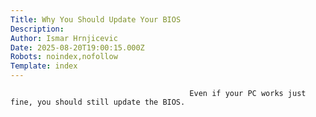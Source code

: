 ```yaml
---
Title: Why You Should Update Your BIOS
Description: 
Author: Ismar Hrnjicevic
Date: 2025-08-20T19:00:15.000Z
Robots: noindex,nofollow
Template: index
---
```


                                            Even if your PC works just fine, you should still update the BIOS.
                                        